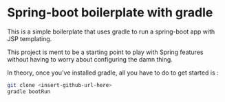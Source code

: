 # Spring-boot boilerplate with gradle

This is a simple boilerplate that uses gradle to run a spring-boot app with JSP templating. 

This project is ment to be a starting point to play with Spring features without having to worry about configuring the damn thing.

In theory, once you've installed gradle, all you have to do to get started is :
```bash
git clone <insert-github-url-here>
gradle bootRun
```
